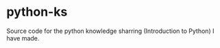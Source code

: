 python-ks
=========

Source code for the python knowledge sharring (Introduction to Python) I have made.
